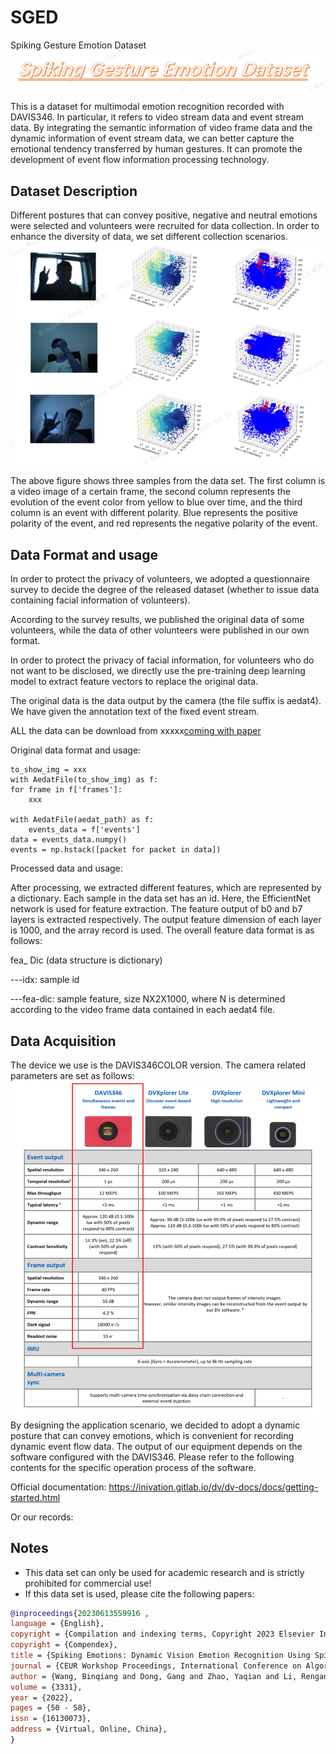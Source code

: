 # SGED
Spiking Gesture Emotion Dataset
 ![](./SGED-Title.png)
 
This is a dataset for multimodal emotion recognition recorded with DAVIS346. In particular, it refers to video stream data and event stream data. By integrating the semantic information of video frame data and the dynamic information of event stream data, we can better capture the emotional tendency transferred by human gestures. It can promote the development of event flow information processing technology.

## Dataset Description
Different postures that can convey positive, negative and neutral emotions were selected and volunteers were recruited for data collection. In order to enhance the diversity of data, we set different collection scenarios.
![](./SGED-example.png)

The above figure shows three samples from the data set. The first column is a video image of a certain frame, the second column represents the evolution of the event color from yellow to blue over time, and the third column is an event with different polarity. Blue represents the positive polarity of the event, and red represents the negative polarity of the event.

## Data Format and usage
In order to protect the privacy of volunteers, we adopted a questionnaire survey to decide the degree of the released dataset (whether to issue data containing facial information of volunteers).

According to the survey results, we published the original data of some volunteers, while the data of other volunteers were published in our own format.

In order to protect the privacy of facial information, for volunteers who do not want to be disclosed, we directly use the pre-training deep learning model to extract feature vectors to replace the original data.

The original data is the data output by the camera (the file suffix is aedat4). We have given the annotation text of the fixed event stream.

ALL the data can be download from xxxxx[coming with paper]()

Original data format and usage:
```
to_show_img = xxx
with AedatFile(to_show_img) as f:
for frame in f['frames']:
	xxx

with AedatFile(aedat_path) as f:
    events_data = f['events']
data = events_data.numpy()
events = np.hstack([packet for packet in data])

```

Processed data and usage:

After processing, we extracted different features, which are represented by a dictionary. Each sample in the data set has an id. Here, the EfficientNet network is used for feature extraction. The feature output of b0 and b7 layers is extracted respectively. The output feature dimension of each layer is 1000, and the array record is used. The overall feature data format is as follows:

fea_ Dic (data structure is dictionary)

---idx: sample id

---fea-dic: sample feature, size NX2X1000, where N is determined according to the video frame data contained in each aedat4 file.


## Data Acquisition
The device we use is the DAVIS346COLOR version. The camera related parameters are set as follows:
![](./SGED-device.png)
By designing the application scenario, we decided to adopt a dynamic posture that can convey emotions, which is convenient for recording dynamic event flow data. The output of our equipment depends on the software configured with the DAVIS346. Please refer to the following contents for the specific operation process of the software.

Official documentation: https://inivation.gitlab.io/dv/dv-docs/docs/getting-started.html

Or our records:
## Notes
* This data set can only be used for academic research and is strictly prohibited for commercial use!
* If this data set is used, please cite the following papers:
```bibtex
@inproceedings{20230613559916 ,
language = {English},
copyright = {Compilation and indexing terms, Copyright 2023 Elsevier Inc.},
copyright = {Compendex},
title = {Spiking Emotions: Dynamic Vision Emotion Recognition Using Spiking Neural Networks},
journal = {CEUR Workshop Proceedings, International Conference on Algorithms, High Performance Computing and Artificial Intelligence, AHPCAI},
author = {Wang, Binqiang and Dong, Gang and Zhao, Yaqian and Li, Rengang and Yang, Hongbin and Yin, Wenfeng and Liang, Lingyan},
volume = {3331},
year = {2022},
pages = {50 - 58},
issn = {16130073},
address = {Virtual, Online, China},
} 
```
